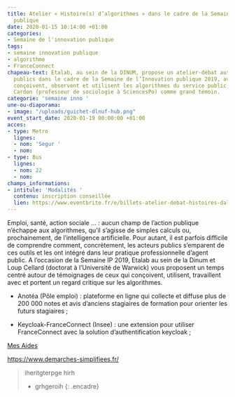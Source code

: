 ```yaml
---
title: Atelier « Histoire(s) d’algorithmes » dans le cadre de la Semaine de l’Innovation
  publique
date: 2020-01-15 10:14:00 +01:00
categories:
- Semaine de l'innovation publique
tags:
- semaine innovation publique
- algorithme
- FranceConnect
chapeau-text: Etalab, au sein de la DINUM, propose un atelier-débat autour des algorithmes
  publics dans le cadre de la Semaine de l’Innovation publique 2019, avec ceux qui
  conçoivent, observent et utilisent les algorithmes du service public, avec Dominique
  Cardon (professeur de sociologie à SciencesPo) comme grand témoin.
categorie: 'semaine inno '
une-ou-diaporama:
- image: "/uploads/guichet-dlnuf-hub.png"
event_start_date: 2020-01-19 00:00:00 +01:00
acces:
- type: Metro
  lignes:
  - nom: 'Segur '
  - nom: 
- type: Bus
  lignes:
  - nom: 22
  - nom: 
champs_informations:
- intitule: 'Modalités '
  contenu: inscription conseillée
  lien: https://www.eventbrite.fr/e/billets-atelier-debat-histoires-dalgorithmes-publics-82962574293
---
```


Emploi, santé, action sociale … : aucun champ de l’action publique n’échappe aux algorithmes, qu’il s’agisse de simples calculs ou, prochainement, de l’intelligence artificielle. Pour autant, il est parfois difficile de comprendre comment, concrètement, les acteurs publics s’emparent de ces outils et les ont intégré dans leur pratique professionnelle d’agent public.
A l’occasion de la Semaine IP 2019, Etalab au sein de la Dinum et Loup Cellard (doctorat à l’Université de Warwick) vous proposent un temps centré autour de témoignages de ceux qui conçoivent, utilisent, travaillent avec et portent un regard critique sur les algorithmes.

* Anotéa (Pôle emploi) : plateforme en ligne qui collecte et diffuse plus de 200 000 notes et avis d’anciens stagiaires de formation pour orienter les futurs stagiaires ;

* Keycloak-FranceConnect (Insee) : une extension pour utiliser FranceConnect avec la solution d’authentification keycloak ;
  <br>

[Mes Aides](https://mes-aides.gouv.fr/)

https://www.demarches-simplifiees.fr/

> iheritgterpge
> hirh
> * grhgeroih
{: .encadre}